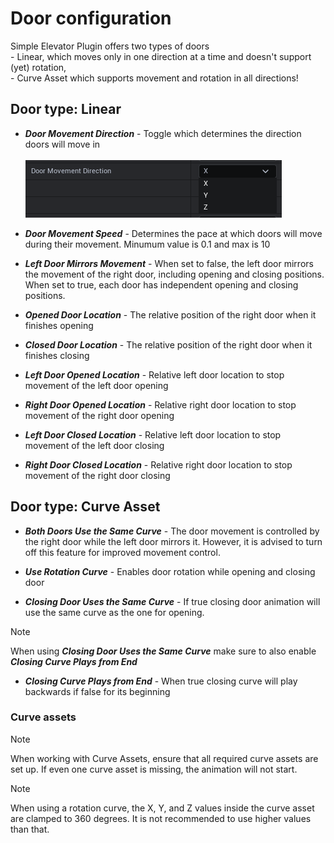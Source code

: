 # Door configuration

Simple Elevator Plugin offers two types of doors<br> - Linear, which moves only in one direction at a time and doesn't support (yet) rotation,<br> - Curve Asset which supports movement and rotation in all directions!

## Door type: Linear

- ***Door Movement Direction*** - Toggle which determines the direction doors will move in <br><br> 
![DMD](/img/UnrealEditor_U9yBlOqEbM.png)

- ***Door Movement Speed*** - Determines the pace at which doors will move during their movement. Minumum value is 0.1 and max is 10

- ***Left Door Mirrors Movement*** - When set to false, the left door mirrors the movement of the right door, including opening and closing positions. When set to true, each door has independent opening and closing positions.

- ***Opened Door Location*** - The relative position of the right door when it finishes opening

- ***Closed Door Location*** - The relative position of the right door when it finishes closing

- ***Left Door Opened Location*** - Relative left door location to stop movement of the left door opening

- ***Right Door Opened Location*** - Relative right door location to stop movement of the right door opening

- ***Left Door Closed Location*** - Relative left door location to stop movement of the left door closing

- ***Right Door Closed Location*** - Relative right door location to stop movement of the right door closing

## Door type: Curve Asset

- ***Both Doors Use the Same Curve*** - The door movement is controlled by the right door while the left door mirrors it. However, it is advised to turn off this feature for improved movement control.

- ***Use Rotation Curve*** - Enables door rotation while opening and closing door

- ***Closing Door Uses the Same Curve*** - If true closing door animation will use the same curve as the one for opening. 

>[!Note]
> When using ***Closing Door Uses the Same Curve*** make sure to also enable ***Closing Curve Plays from End***

- ***Closing Curve Plays from End*** - When true closing curve will play backwards if false for its beginning     

### Curve assets

>[!Note]
> When working with Curve Assets, ensure that all required curve assets are set up. If even one curve asset is missing, the animation will not start.

>[!Note]
> When using a rotation curve, the X, Y, and Z values inside the curve asset are clamped to 360 degrees. It is not recommended to use higher values than that.
